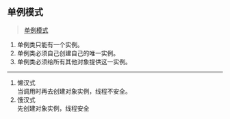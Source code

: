 ## 单例模式
> [单例模式](https://www.cnblogs.com/crazy-wang-android/p/9054771.html)
1. 单例类只能有一个实例。
2. 单例类必须自己创建自己的唯一实例。
3. 单例类必须给所有其他对象提供这一实例。
***
1. 懒汉式  
    当调用时再去创建对象实例，线程不安全。
2. 饿汉式  
    先创建对象实例，线程安全


